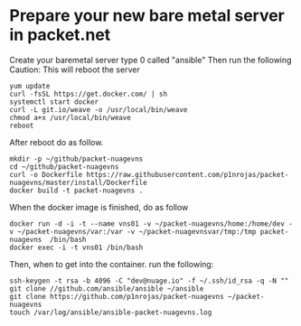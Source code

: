 # Prepare your new bare metal server in packet.net

Create your baremetal server type 0 called "ansible"
Then run the following
Caution: This will reboot the server

```
yum update
curl -fsSL https://get.docker.com/ | sh
systemctl start docker
curl -L git.io/weave -o /usr/local/bin/weave
chmod a+x /usr/local/bin/weave
reboot
```

After reboot do as follow. 

```
mkdir -p ~/github/packet-nuagevns
cd ~/github/packet-nuagevns
curl -o Dockerfile https://raw.githubusercontent.com/p1nrojas/packet-nuagevns/master/install/Dockerfile
docker build -t packet-nuagevns .
```

When the docker image is finished, do as follow

```
docker run -d -i -t --name vns01 -v ~/packet-nuagevns/home:/home/dev -v ~/packet-nuagevns/var:/var -v ~/packet-nuagevnsvar/tmp:/tmp packet-nuagevns  /bin/bash
docker exec -i -t vns01 /bin/bash
```

Then, when to get into the container. run the following:

```
ssh-keygen -t rsa -b 4096 -C "dev@nuage.io" -f ~/.ssh/id_rsa -q -N ""
git clone //github.com/ansible/ansible ~/ansible
git clone https://github.com/p1nrojas/packet-nuagevns ~/packet-nuagevns
touch /var/log/ansible/ansible-packet-nuagevns.log
```
